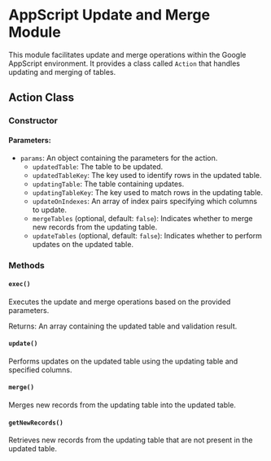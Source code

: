 # AppScript Update and Merge Module

This module facilitates update and merge operations within the Google AppScript environment. It provides a class called `Action` that handles updating and merging of tables.

## Action Class

### Constructor

#### Parameters:
- `params`: An object containing the parameters for the action.
  - `updatedTable`: The table to be updated.
  - `updatedTableKey`: The key used to identify rows in the updated table.
  - `updatingTable`: The table containing updates.
  - `updatingTableKey`: The key used to match rows in the updating table.
  - `updateOnIndexes`: An array of index pairs specifying which columns to update.
  - `mergeTables` (optional, default: `false`): Indicates whether to merge new records from the updating table.
  - `updateTables` (optional, default: `false`): Indicates whether to perform updates on the updated table.

### Methods

#### `exec()`
Executes the update and merge operations based on the provided parameters.

Returns: An array containing the updated table and validation result.

#### `update()`
Performs updates on the updated table using the updating table and specified columns.

#### `merge()`
Merges new records from the updating table into the updated table.

#### `getNewRecords()`
Retrieves new records from the updating table that are not present in the updated table.

